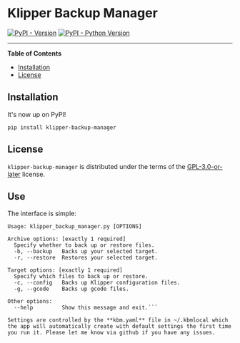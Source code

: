 # Klipper Backup Manager

[![PyPI - Version](https://img.shields.io/pypi/v/klipper-backup-manager.svg)](https://pypi.org/project/klipper-backup-manager)
[![PyPI - Python Version](https://img.shields.io/pypi/pyversions/klipper-backup-manager.svg)](https://pypi.org/project/klipper-backup-manager)

-----

**Table of Contents**

- [Installation](#installation)
- [License](#license)

## Installation
It's now up on PyPI!

```console
pip install klipper-backup-manager 
```

## License

`klipper-backup-manager` is distributed under the terms of the [GPL-3.0-or-later](https://spdx.org/licenses/GPL-3.0-or-later.html) license.

## Use

The interface is simple:
```console
Usage: klipper_backup_manager.py [OPTIONS]

Archive options: [exactly 1 required]
  Specify whether to back up or restore files.
  -b, --backup   Backs up your selected target.
  -r, --restore  Restores your selected target.

Target options: [exactly 1 required]
  Specify which files to back up or restore.
  -c, --config   Backs up Klipper configuration files.
  -g, --gcode    Backs up gcode files.

Other options:
  --help         Show this message and exit.```

Settings are controlled by the **kbm.yaml** file in ~/.kbmlocal which the app will automatically create with default settings the first time you run it. Please let me know via github if you have any issues.
